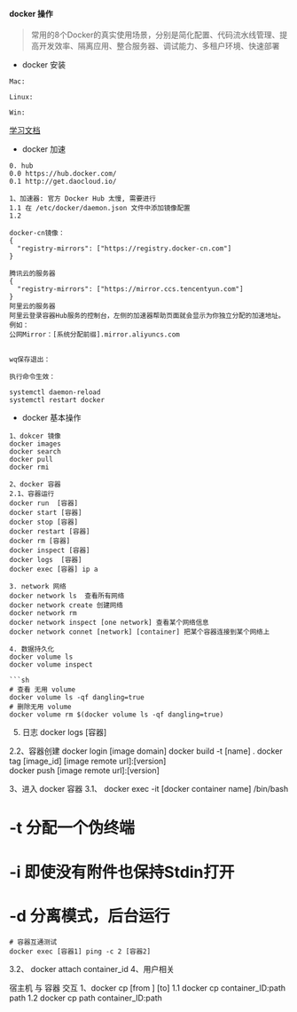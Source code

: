 
#### docker 操作
> 常用的8个Docker的真实使用场景，分别是简化配置、代码流水线管理、提高开发效率、隔离应用、整合服务器、调试能力、多租户环境、快速部署

- docker 安装
```
Mac:

Linux:

Win:

```
[学习文档](https://blog.csdn.net/zhugeaming2018/article/details/82535130)
- docker 加速
```
0. hub
0.0 https://hub.docker.com/
0.1 http://get.daocloud.io/

1、加速器: 官方 Docker Hub 太慢, 需要进行
1.1 在 /etc/docker/daemon.json 文件中添加镜像配置
1.2 

docker-cn镜像：
{
  "registry-mirrors": ["https://registry.docker-cn.com"]
}

腾讯云的服务器
{
  "registry-mirrors": ["https://mirror.ccs.tencentyun.com"]
}
阿里云的服务器
阿里云登录容器Hub服务的控制台，左侧的加速器帮助页面就会显示为你独立分配的加速地址。
例如：
公网Mirror：[系统分配前缀].mirror.aliyuncs.com


wq保存退出：

执行命令生效：

systemctl daemon-reload
systemctl restart docker

```

- docker 基本操作
```
1、dokcer 镜像
docker images
docker search
docker pull
docker rmi

2、docker 容器
2.1、容器运行
docker run  [容器]
docker start [容器]
docker stop [容器]
docker restart [容器]
docker rm [容器]
docker inspect [容器]
docker logs  [容器]
docker exec [容器] ip a

3. network 网络
docker network ls  查看所有网络
docker network create 创建网络
docker network rm 
docker network inspect [one network] 查看某个网络信息
docker network connet [network] [container] 把某个容器连接到某个网络上

4. 数据持久化
docker volume ls
docker volume inspect 

```sh
# 查看 无用 volume
docker volume ls -qf dangling=true
# 删除无用 volume
docker volume rm $(docker volume ls -qf dangling=true)
```

5. 日志
docker logs [容器]

2.2、容器创建
docker login [image domain]
docker build -t [name] .
docker tag [image_id] [image remote url]:[version]  
docker push [image remote url]:[version]

3、进入 docker 容器
3.1、
docker exec -it [docker container name] /bin/bash
# -t 分配一个伪终端
# -i 即使没有附件也保持Stdin打开
# -d 分离模式，后台运行
```
# 容器互通测试
docker exec [容器1] ping -c 2 [容器2]
```

3.2、
docker attach container_id
4、用户相关

宿主机 与 容器 交互
1、docker cp [from ] [to]
1.1 
docker cp container_ID:path  path
1.2
docker cp path container_ID:path

```